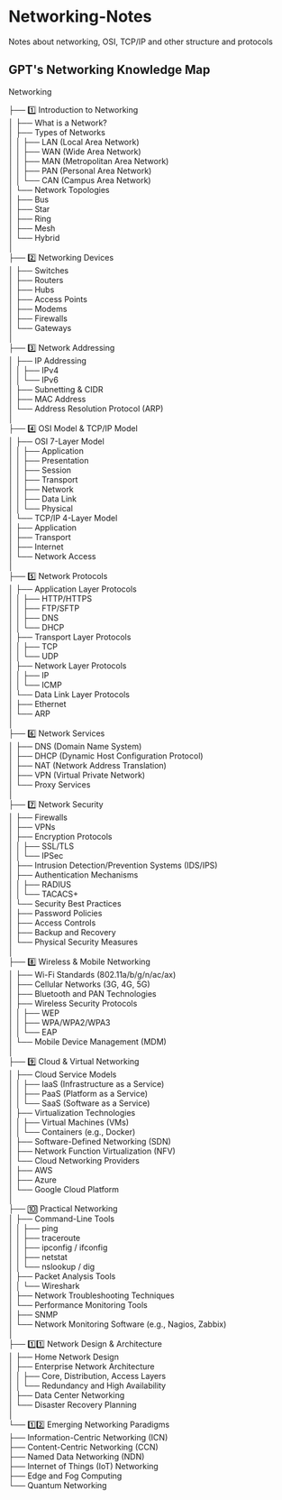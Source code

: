 # Networking-Notes
Notes about networking, OSI, TCP/IP and other structure and protocols

## GPT's Networking Knowledge Map

Networking

├── 1️⃣ Introduction to Networking            
│   ├── What is a Network?             
│   ├── Types of Networks            
│   │   ├── LAN (Local Area Network)        
│   │   ├── WAN (Wide Area Network)          
│   │   ├── MAN (Metropolitan Area Network)         
│   │   ├── PAN (Personal Area Network)           
│   │   └── CAN (Campus Area Network)           
│   └── Network Topologies         
│       ├── Bus           
│       ├── Star        
│       ├── Ring      
│       ├── Mesh          
│       └── Hybrid          
│           
├── 2️⃣ Networking Devices            
│   ├── Switches      
│   ├── Routers      
│   ├── Hubs      
│   ├── Access Points      
│   ├── Modems      
│   ├── Firewalls     
│   └── Gateways   
│               
├── 3️⃣ Network Addressing               
│   ├── IP Addressing                 
│   │   ├── IPv4             
│   │   └── IPv6            
│   ├── Subnetting & CIDR             
│   ├── MAC Address                   
│   └── Address Resolution Protocol (ARP)            
│    
├── 4️⃣ OSI Model & TCP/IP Model                  
│   ├── OSI 7-Layer Model              
│   │   ├── Application               
│   │   ├── Presentation            
│   │   ├── Session           
│   │   ├── Transport       
│   │   ├── Network        
│   │   ├── Data Link      
│   │   └── Physical         
│   └── TCP/IP 4-Layer Model           
│       ├── Application           
│       ├── Transport         
│       ├── Internet          
│       └── Network Access             
│   
├── 5️⃣ Network Protocols       
│   ├── Application Layer Protocols          
│   │   ├── HTTP/HTTPS          
│   │   ├── FTP/SFTP      
│   │   ├── DNS        
│   │   └── DHCP         
│   ├── Transport Layer Protocols        
│   │   ├── TCP        
│   │   └── UDP        
│   ├── Network Layer Protocols          
│   │   ├── IP         
│   │   └── ICMP         
│   └── Data Link Layer Protocols         
│       ├── Ethernet          
│       └── ARP       
│             
├── 6️⃣ Network Services           
│   ├── DNS (Domain Name System)         
│   ├── DHCP (Dynamic Host Configuration Protocol)         
│   ├── NAT (Network Address Translation)        
│   ├── VPN (Virtual Private Network)       
│   └── Proxy Services             
│     
├── 7️⃣ Network Security       
│   ├── Firewalls      
│   ├── VPNs          
│   ├── Encryption Protocols     
│   │   ├── SSL/TLS        
│   │   └── IPSec        
│   ├── Intrusion Detection/Prevention Systems (IDS/IPS)            
│   ├── Authentication Mechanisms           
│   │   ├── RADIUS          
│   │   └── TACACS+          
│   └── Security Best Practices         
│       ├── Password Policies      
│       ├── Access Controls          
│       ├── Backup and Recovery          
│       └── Physical Security Measures            
│     
├── 8️⃣ Wireless & Mobile Networking        
│   ├── Wi-Fi Standards (802.11a/b/g/n/ac/ax)           
│   ├── Cellular Networks (3G, 4G, 5G)        
│   ├── Bluetooth and PAN Technologies          
│   ├── Wireless Security Protocols           
│   │   ├── WEP          
│   │   ├── WPA/WPA2/WPA3          
│   │   └── EAP        
│   └── Mobile Device Management (MDM)             
│                
├── 9️⃣ Cloud & Virtual Networking              
│   ├── Cloud Service Models                
│   │   ├── IaaS (Infrastructure as a Service)               
│   │   ├── PaaS (Platform as a Service)           
│   │   └── SaaS (Software as a Service)           
│   ├── Virtualization Technologies           
│   │   ├── Virtual Machines (VMs)           
│   │   └── Containers (e.g., Docker)            
│   ├── Software-Defined Networking (SDN)              
│   ├── Network Function Virtualization (NFV)               
│   └── Cloud Networking Providers               
│       ├── AWS           
│       ├── Azure             
│       └── Google Cloud Platform                 
│     
├── 🔟 Practical Networking          
│   ├── Command-Line Tools           
│   │   ├── ping           
│   │   ├── traceroute              
│   │   ├── ipconfig / ifconfig                    
│   │   ├── netstat             
│   │   └── nslookup / dig         
│   ├── Packet Analysis Tools          
│   │   └── Wireshark           
│   ├── Network Troubleshooting Techniques           
│   └── Performance Monitoring Tools          
│       ├── SNMP              
│       └── Network Monitoring Software (e.g., Nagios, Zabbix)             
│    
├── 1️⃣1️⃣ Network Design & Architecture          
│   ├── Home Network Design            
│   ├── Enterprise Network Architecture           
│   │   ├── Core, Distribution, Access Layers           
│   │   └── Redundancy and High Availability               
│   ├── Data Center Networking         
│   └── Disaster Recovery Planning          
│     
└── 1️⃣2️⃣ Emerging Networking Paradigms        
    ├── Information-Centric Networking (ICN)            
    ├── Content-Centric Networking (CCN)          
    ├── Named Data Networking (NDN)             
    ├── Internet of Things (IoT) Networking            
    ├── Edge and Fog Computing                
    └── Quantum Networking                 
